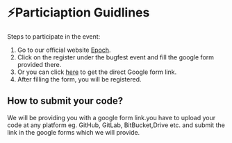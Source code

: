 # ⚡Particiaption Guidlines
Steps to participate in the event:
1. Go to our official website [Epoch](http://epochsociety.in/events).
2. Click on the register under the bugfest event and fill the google form provided there.
3. Or you can click [here](https://docs.google.com/forms/d/e/1FAIpQLSejDcBYCNryN9Gsjt8OTGxS4HHSnsUX8DnI0RX6qHqYYwrwRA/viewform) to get the direct Google form link.
4. After filling the form, you will be registered.

## How to submit your code?
We will be providing you with a google form link.you have to upload your code at any platform eg. GitHub, GitLab, BitBucket,Drive etc. and submit the link in the google forms which we will provide.
